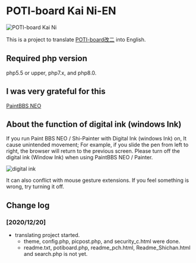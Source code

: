 # POTI-board Kai Ni-EN

![POTI-board Kai Ni](https://user-images.githubusercontent.com/31465648/83109430-5ebf0080-a0fc-11ea-8acc-87f2fbbd2070.PNG)

This is a project to translate [POTI-board改二](https://github.com/sakots/poti-kaini/) into English.

## Required php version

php5.5 or upper, php7.x, and php8.0.

## I was very grateful for this

[PaintBBS NEO](https://github.com/funige/neo/)

## About the function of digital ink (windows Ink)

If you run Paint BBS NEO / Shi-Painter with Digital Ink (windows Ink) on,
It cause unintended movement; For example, if you slide the pen from left to right,
the browser will return to the previous screen.
Please turn off the digital ink (Window Ink) when using PaintBBS NEO / Painter.

![digital ink](https://user-images.githubusercontent.com/31465648/83109254-0c7ddf80-a0fc-11ea-9627-7b4afe5ae193.PNG)

It can also conflict with mouse gesture extensions.
If you feel something is wrong, try turning it off.
  
## Change log

### [2020/12/20]

- translating project started.
  - theme, config.php, picpost.php, and security_c.html were done.
  - readme.txt, potiboard.php, readme_pch.html, Readme_Shichan.html and search.php is not yet.
